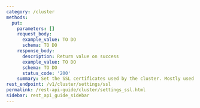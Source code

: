 ```yaml
---
category: /cluster
methods:
  put:
    parameters: []
    request_body:
      example_value: TO DO
      schema: TO DO
    response_body:
      description: Return value on success
      example_value: TO DO
      schema: TO DO
      status_code: '200'
    summary: Set the SSL certificates used by the cluster. Mostly used for HTTP traffic.
rest_endpoint: /v1/cluster/settings/ssl
permalink: /rest-api-guide/cluster/settings_ssl.html
sidebar: rest_api_guide_sidebar
---
```

